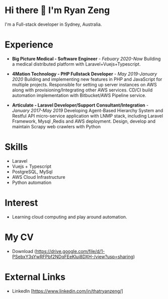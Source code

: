 # Hi there 👋  I'm Ryan Zeng

I'm a Full-stack developer in Sydney, Australia.

# Experience

- **Big Picture Medical - Software Engineer** - _Febuary 2020-Now_ Building a medical distributed platform with Laravel+Vuejs+Typescript.

- **4Mation Technology - PHP Fullstack Developer** - _May 2019-January 2020_ Building and implementing new features in PHP and JavaScript for multiple projects. Responsible for setting up server instances on AWS along with provisioning/Integrating other AWS services. CD/CI build automation implementation with Bitbucket/AWS Pipeline service.

- **Articulate - Laravel Developer/Support Consultant/Integration** - _January 2017-May 2019_ Developing Agent-Based Hierarchy System and Restful API micro-service application with LNMP stack, including
Laravel Framework, Mysql ,Redis and AWS deployment. Design, develop and maintain Scrapy web crawlers with Python

# Skills

- Laravel
- Vuejs + Typescript
- PostgreSQL, MySql
- AWS Cloud Infrastructure
- Python automation

# Interest

- Learning cloud computing and play around automation.

# My CV
- Download (https://drive.google.com/file/d/1-PSebxY3sYwRFPbf2NDqFEeKlui8DXH-/view?usp=sharing)

# External Links

- LinkedIn [https://www.linkedin.com/in/thatryanzeng/]
